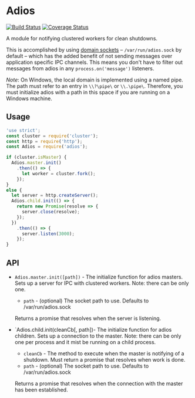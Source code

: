 # Adios

[![Build Status](https://travis-ci.org/elliotttf/adios.svg?branch=master)](https://travis-ci.org/elliotttf/adios)
[![Coverage Status](https://coveralls.io/repos/elliotttf/adios/badge.svg?branch=master&service=github)](https://coveralls.io/github/elliotttf/adios?branch=master)

A module for notifying clustered workers for clean shutdowns.

This is accomplished by using [domain sockets](https://en.wikipedia.org/wiki/Unix_domain_socket)
– `/var/run/adios.sock` by default – which has the added benefit of not sending messages over
application specific IPC channels. This means you don't have to filter out messages from adios
in any `process.on('message')` listeners.

_Note_: On Windows, the local domain is implemented using a named pipe. The path must refer to an
entry in `\\?\pipe\` or `\\.\pipe\`. Therefore, you must initialize adios with a path in this space
if you are running on a Windows machine.

## Usage

```javascript
'use strict';
const cluster = require('cluster');
const http = require('http');
const Adios = require('adios');

if (cluster.isMaster) {
  Adios.master.init()
    .then(() => {
      let worker = cluster.fork();
    });
}
else {
  let server = http.createServer();
  Adios.child.init(() => {
    return new Promise(resolve => {
      server.close(resolve);
    });
  })
    .then(() => {
      server.listen(3000);
    });
}
```

## API

* `Adios.master.init([path])` - The initialize function for adios masters. Sets
  up a server for IPC with clustered workers. Note: there can be only one.
  * `path` - (optional) The socket path to use. Defaults to /var/run/adios.sock

  Returns a promise that resolves when the server is listening.

* `Adios.child.init(cleanCb[, path])- The initialize function for adios
  children. Sets up a connection to the master. Note: there can be only one per
  process and it mist be running on a child process.
   * `cleanCb` - The method to execute when the master is notifying of a
     shutdown. Must return a promise that resolves when work is done.
   * `path` - (optional) The socket path to use. Defaults to /var/run/adios.sock

   Returns a promise that resolves when the connection with the master has been
   established.

